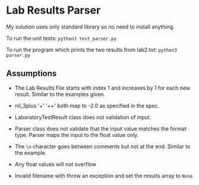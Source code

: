 # Lab Results Parser
My solution uses only standard library so no need to install anything.

To run the unit tests: `python3 test_parser.py`

To run the program which prints the two results from lab2.txt: `python3 parser.py`

## Assumptions

- The Lab Results File starts with index 1 and increases by 1 for each new result. Similar to the examples given.

- nil_3plus '+' '++' both map to -2.0 as specified in the spec.

- LaboratoryTestResult class does not validation of input.

- Parser class does not validate that the input value matches the format type. Parser maps the input to the float value only.

- The `\n` character goes between comments but not at the end. Similar to the example.

- Any float values will not overflow

- Invalid filename with throw an exception and set the results array to `None`